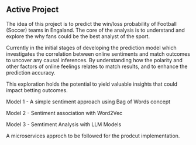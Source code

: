 ## Active Project

The idea of this project is to predict the win/loss probability of Football (Soccer) teams in Engaland. The core of the analysis is to understand and explore the why fans could be the best analyst of the sport. 

Currently in the initial stages of developing the prediction model which investigates the correlation between online sentiments and match outcomes to uncover any causal inferences. By understanding how the polarity and other factors of online feelings relates to match results, and to enhance the prediction accuracy.

This exploration holds the potential to yield valuable insights that could impact betting outcomes.

Model 1 - A simple sentiment approach using Bag of Words concept

Model 2 - Sentiment association with Word2Vec

Model 3 - Semtiment Analysis with LLM Models

A microservices approch to be followed for the prodcut implementation. 

